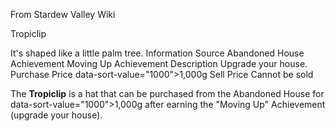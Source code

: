 From Stardew Valley Wiki

Tropiclip

It's shaped like a little palm tree. Information Source Abandoned House Achievement Moving Up Achievement Description Upgrade your house. Purchase Price data-sort-value="1000"&gt;1,000g Sell Price Cannot be sold

The **Tropiclip** is a hat that can be purchased from the Abandoned House for data-sort-value="1000"&gt;1,000g after earning the "Moving Up" Achievement (upgrade your house).